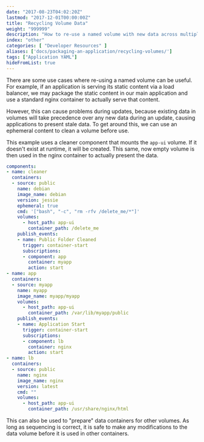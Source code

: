 ```yaml
---
date: "2017-08-23T04:02:20Z"
lastmod: "2017-12-01T00:00:00Z"
title: "Recycling Volume Data"
weight: "999999"
description: "How to re-use a named volume with new data across multiple application versions"
index: "other"
categories: [ "Developer Resources" ]
aliases: ['docs/packaging-an-application/recycling-volumes/']
tags: ["Application YAML"]
hideFromList: true
---
```


There are some use cases where re-using a named volume can be useful. For example, if an application is serving its static content via a load balancer, we may package the static content in our main application and use a standard nginx container to actually serve that content.

However, this can cause problems during updates, because existing data in volumes will take precedence over any new data during an update, causing applications to present stale data. To get around this, we can use an ephemeral content to clean a volume before use.

This example uses a cleaner component that mounts the `app-ui` volume. If it doesn't exist at runtime, it will be created. This same, now empty volume is then used in the nginx container to actually present the data.

```yml
components:
- name: cleaner
  containers:
  - source: public
    name: debian
    image_name: debian
    version: jessie
    ephemeral: true
    cmd: '["bash", "-c", "rm -rfv /delete_me/*"]'
    volumes:
      - host_path: app-ui
        container_path: /delete_me
    publish_events:
    - name: Public Folder Cleaned
      trigger: container-start
      subscriptions:
      - component: app
        container: myapp
        action: start
- name: app
  containers:
  - source: myapp
    name: myapp
    image_name: myapp/myapp
    volumes:
      - host_path: app-ui
        container_path: /var/lib/myapp/public
    publish_events:
    - name: Application Start
      trigger: container-start
      subscriptions:
      - component: lb
        container: nginx
        action: start
- name: lb
  containers:
  - source: public
    name: nginx
    image_name: nginx
    version: latest
    cmd: ""
    volumes:
      - host_path: app-ui
        container_path: /usr/share/nginx/html
```

This can also be used to "prepare" data containers for other volumes. As long as sequencing is correct, it is safe to make any modifications to the data volume before it is used in other containers.
